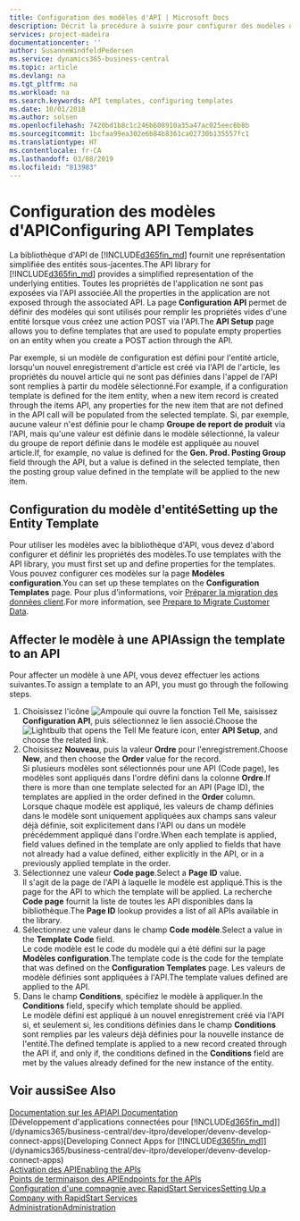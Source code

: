```yaml
---
title: Configuration des modèles d'API | Microsoft Docs
description: Décrit la procédure à suivre pour configurer des modèles d'API pour Dynamics 365 Business Central.
services: project-madeira
documentationcenter: ''
author: SusanneWindfeldPedersen
ms.service: dynamics365-business-central
ms.topic: article
ms.devlang: na
ms.tgt_pltfrm: na
ms.workload: na
ms.search.keywords: API templates, configuring templates
ms.date: 10/01/2018
ms.author: solsen
ms.openlocfilehash: 7420bd1b8c1c246b608910a35a47ac025eec6b8b
ms.sourcegitcommit: 1bcfaa99ea302e6b84b8361ca02730b135557fc1
ms.translationtype: HT
ms.contentlocale: fr-CA
ms.lasthandoff: 03/08/2019
ms.locfileid: "813983"
---
```

# <a name="configuring-api-templates"></a><span data-ttu-id="832b3-103">Configuration des modèles d'API</span><span class="sxs-lookup"><span data-stu-id="832b3-103">Configuring API Templates</span></span>
<span data-ttu-id="832b3-104">La bibliothèque d'API de [!INCLUDE[d365fin_md](includes/d365fin_md.md)] fournit une représentation simplifiée des entités sous-jacentes.</span><span class="sxs-lookup"><span data-stu-id="832b3-104">The API library for [!INCLUDE[d365fin_md](includes/d365fin_md.md)] provides a simplified representation of the underlying entities.</span></span> <span data-ttu-id="832b3-105">Toutes les propriétés de l'application ne sont pas exposées via l'API associée.</span><span class="sxs-lookup"><span data-stu-id="832b3-105">All the properties in the application are not exposed through the associated API.</span></span> <span data-ttu-id="832b3-106">La page **Configuration API** permet de définir des modèles qui sont utilisés pour remplir les propriétés vides d'une entité lorsque vous créez une action POST via l'API.</span><span class="sxs-lookup"><span data-stu-id="832b3-106">The **API Setup** page allows you to define templates that are used to populate empty properties on an entity when you create a POST action through the API.</span></span> 

<span data-ttu-id="832b3-107">Par exemple, si un modèle de configuration est défini pour l'entité article, lorsqu'un nouvel enregistrement d'article est créé via l'API de l'article, les propriétés du nouvel article qui ne sont pas définies dans l'appel de l'API sont remplies à partir du modèle sélectionné.</span><span class="sxs-lookup"><span data-stu-id="832b3-107">For example, if a configuration template is defined for the item entity, when a new item record is created through the items API, any properties for the new item that are not defined in the API call will be populated from the selected template.</span></span> <span data-ttu-id="832b3-108">Si, par exemple, aucune valeur n'est définie pour le champ **Groupe de report de produit** via l'API, mais qu'une valeur est définie dans le modèle sélectionné, la valeur du groupe de report définie dans le modèle est appliquée au nouvel article.</span><span class="sxs-lookup"><span data-stu-id="832b3-108">If, for example, no value is defined for the **Gen. Prod. Posting Group** field through the API, but a value is defined in the selected template, then the posting group value defined in the template will be applied to the new item.</span></span> 

## <a name="setting-up-the-entity-template"></a><span data-ttu-id="832b3-109">Configuration du modèle d'entité</span><span class="sxs-lookup"><span data-stu-id="832b3-109">Setting up the Entity Template</span></span>
<span data-ttu-id="832b3-110">Pour utiliser les modèles avec la bibliothèque d'API, vous devez d'abord configurer et définir les propriétés des modèles.</span><span class="sxs-lookup"><span data-stu-id="832b3-110">To use templates with the API library, you must first set up and define properties for the templates.</span></span> <span data-ttu-id="832b3-111">Vous pouvez configurer ces modèles sur la page **Modèles configuration**.</span><span class="sxs-lookup"><span data-stu-id="832b3-111">You can set up these templates on the **Configuration Templates** page.</span></span> <span data-ttu-id="832b3-112">Pour plus d'informations, voir [Préparer la migration des données client](admin-use-templates-to-prepare-customer-data-for-migration.md).</span><span class="sxs-lookup"><span data-stu-id="832b3-112">For more information, see [Prepare to Migrate Customer Data](admin-use-templates-to-prepare-customer-data-for-migration.md).</span></span> 

## <a name="assign-the-template-to-an-api"></a><span data-ttu-id="832b3-113">Affecter le modèle à une API</span><span class="sxs-lookup"><span data-stu-id="832b3-113">Assign the template to an API</span></span>

<span data-ttu-id="832b3-114">Pour affecter un modèle à une API, vous devez effectuer les actions suivantes.</span><span class="sxs-lookup"><span data-stu-id="832b3-114">To assign a template to an API, you must go through the following steps.</span></span>

1. <span data-ttu-id="832b3-115">Choisissez l'icône ![Ampoule qui ouvre la fonction Tell Me](media/ui-search/search_small.png "Dites-moi ce que vous voulez faire"), saisissez **Configuration API**, puis sélectionnez le lien associé.</span><span class="sxs-lookup"><span data-stu-id="832b3-115">Choose the ![Lightbulb that opens the Tell Me feature](media/ui-search/search_small.png "Tell me what you want to do") icon, enter **API Setup**, and choose the related link.</span></span>
2. <span data-ttu-id="832b3-116">Choisissez **Nouveau**, puis la valeur **Ordre** pour l'enregistrement.</span><span class="sxs-lookup"><span data-stu-id="832b3-116">Choose **New**, and then choose the **Order** value for the record.</span></span>  
<span data-ttu-id="832b3-117">Si plusieurs modèles sont sélectionnés pour une API (Code page), les modèles sont appliqués dans l'ordre défini dans la colonne **Ordre**.</span><span class="sxs-lookup"><span data-stu-id="832b3-117">If there is more than one template selected for an API (Page ID), the templates are applied in the order defined in the **Order** column.</span></span>   
<span data-ttu-id="832b3-118">Lorsque chaque modèle est appliqué, les valeurs de champ définies dans le modèle sont uniquement appliquées aux champs sans valeur déjà définie, soit explicitement dans l'API ou dans un modèle précédemment appliqué dans l'ordre.</span><span class="sxs-lookup"><span data-stu-id="832b3-118">When each template is applied, field values defined in the template are only applied to fields that have not already had a value defined, either explicitly in the API, or in a previously applied template in the order.</span></span> 
3. <span data-ttu-id="832b3-119">Sélectionnez une valeur **Code page**.</span><span class="sxs-lookup"><span data-stu-id="832b3-119">Select a **Page ID** value.</span></span>  
<span data-ttu-id="832b3-120">Il s'agit de la page de l'API à laquelle le modèle est appliqué.</span><span class="sxs-lookup"><span data-stu-id="832b3-120">This is the page for the API to which the template will be applied.</span></span> <span data-ttu-id="832b3-121">La recherche **Code page** fournit la liste de toutes les API disponibles dans la bibliothèque.</span><span class="sxs-lookup"><span data-stu-id="832b3-121">The **Page ID** lookup provides a list of all APIs available in the library.</span></span>
4. <span data-ttu-id="832b3-122">Sélectionnez une valeur dans le champ **Code modèle**.</span><span class="sxs-lookup"><span data-stu-id="832b3-122">Select a value in the **Template Code** field.</span></span>  
<span data-ttu-id="832b3-123">Le code modèle est le code du modèle qui a été défini sur la page **Modèles configuration**.</span><span class="sxs-lookup"><span data-stu-id="832b3-123">The template code is the code for the template that was defined on the **Configuration Templates** page.</span></span> <span data-ttu-id="832b3-124">Les valeurs de modèle définies sont appliquées à l'API.</span><span class="sxs-lookup"><span data-stu-id="832b3-124">The template values defined are applied to the API.</span></span> 
5. <span data-ttu-id="832b3-125">Dans le champ **Conditions**, spécifiez le modèle à appliquer.</span><span class="sxs-lookup"><span data-stu-id="832b3-125">In the **Conditions** field, specify which template should be applied.</span></span>  
<span data-ttu-id="832b3-126">Le modèle défini est appliqué à un nouvel enregistrement créé via l'API si, et seulement si, les conditions définies dans le champ **Conditions** sont remplies par les valeurs déjà définies pour la nouvelle instance de l'entité.</span><span class="sxs-lookup"><span data-stu-id="832b3-126">The defined template is applied to a new record created through the API if, and only if, the conditions defined in the **Conditions** field are met by the values already defined for the new instance of the entity.</span></span>

## <a name="see-also"></a><span data-ttu-id="832b3-127">Voir aussi</span><span class="sxs-lookup"><span data-stu-id="832b3-127">See Also</span></span>
[<span data-ttu-id="832b3-128">Documentation sur les API</span><span class="sxs-lookup"><span data-stu-id="832b3-128">API Documentation</span></span>](/dynamics-nav/fin-graph)  
<span data-ttu-id="832b3-129">[Développement d'applications connectées pour [!INCLUDE[d365fin_md](includes/d365fin_md.md)]](/dynamics365/business-central/dev-itpro/developer/devenv-develop-connect-apps)</span><span class="sxs-lookup"><span data-stu-id="832b3-129">[Developing Connect Apps for [!INCLUDE[d365fin_md](includes/d365fin_md.md)]](/dynamics365/business-central/dev-itpro/developer/devenv-develop-connect-apps)</span></span>  
[<span data-ttu-id="832b3-130">Activation des API</span><span class="sxs-lookup"><span data-stu-id="832b3-130">Enabling the APIs</span></span>](/dynamics-nav/enabling-apis-for-dynamics-nav)  
[<span data-ttu-id="832b3-131">Points de terminaison des API</span><span class="sxs-lookup"><span data-stu-id="832b3-131">Endpoints for the APIs</span></span>](/dynamics-nav/endpoints-apis-for-dynamics)  
[<span data-ttu-id="832b3-132">Configuration d'une compagnie avec RapidStart Services</span><span class="sxs-lookup"><span data-stu-id="832b3-132">Setting Up a Company with RapidStart Services</span></span>](admin-set-up-a-company-with-rapidstart.md)  
[<span data-ttu-id="832b3-133">Administration</span><span class="sxs-lookup"><span data-stu-id="832b3-133">Administration</span></span>](admin-setup-and-administration.md)